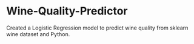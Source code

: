 # Wine-Quality-Predictor
Created a Logistic Regression model to predict wine quality from sklearn wine dataset and Python. 
